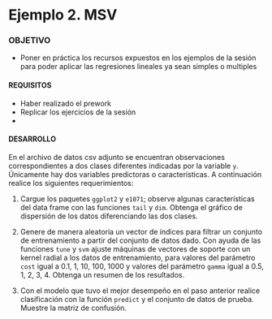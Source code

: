 
# Ejemplo 2. MSV

### OBJETIVO 

- Poner en práctica los recursos expuestos en los ejemplos de la sesión para poder aplicar las regresiones lineales ya sean simples o multiples

#### REQUISITOS 

- Haber realizado el prework
- Replicar los ejercicios de la sesión
- 

#### DESARROLLO

En el archivo de datos csv adjunto se encuentran observaciones correspondientes a dos clases diferentes indicadas por la variable `y`. Únicamente hay dos variables predictoras o características. A continuación realice los siguientes requerimientos:

1. Cargue los paquetes `ggplot2` y `e1071`; observe algunas características del data frame con las funciones `tail` y `dim`. Obtenga el gráfico de dispersión de los datos diferenciando las dos clases.

2. Genere de manera aleatoria un vector de índices para filtrar un conjunto de entrenamiento a partir del conjunto de datos dado. Con ayuda de las funciones `tune` y `svm` ajuste máquinas de vectores de soporte con un kernel radial a los datos de entrenamiento, para valores del parámetro `cost` igual a 0.1, 1, 10, 100, 1000 y valores del parámetro `gamma` igual a 0.5, 1, 2, 3, 4. Obtenga un resumen de los resultados.

3. Con el modelo que tuvo el mejor desempeño en el paso anterior realice clasificación con la función `predict` y el conjunto de datos de prueba. Muestre la matriz de confusión.
